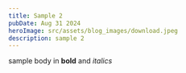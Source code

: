 ```yaml
---
title: Sample 2
pubDate: Aug 31 2024
heroImage: src/assets/blog_images/download.jpeg
description: sample 2
---
```

sample body in **bold** and *italics*
